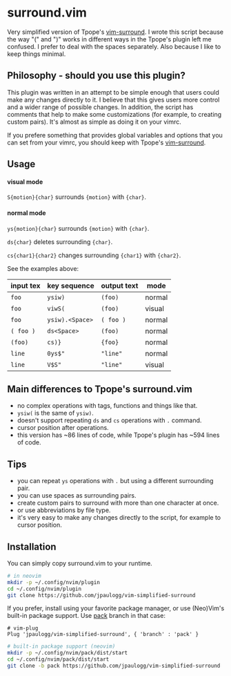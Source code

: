 # surround.vim

Very simplified version of Tpope's [vim-surround](https://github.com/tpope/vim-surround).
I wrote this script because the way "(" and ")" works in different ways in the Tpope's plugin left me
confused. I prefer to deal with the spaces separately. Also because I like to keep things minimal.

## Philosophy - should you use this plugin?

This plugin was written in an attempt to be simple enough that users could make any changes directly
to it. I believe that this gives users more control and a wider range of possible changes. In
addition, the script has comments that help to make some customizations (for example, to creating
custom pairs). It's almost as simple as doing it on your vimrc.

If you prefere something that provides global variables and options that you can set from
your vimrc, you should keep with Tpope's [vim-surround](https://github.com/tpope/vim-surround).

## Usage

#### visual mode

`S{motion}{char}` surrounds `{motion}` with `{char}`.

#### normal mode

`ys{motion}{char}` surrounds `{motion}` with `{char}`.

`ds{char}` deletes surrounding `{char}`.

`cs{char1}{char2}` changes surrounding `{char1}` with `{char2}`.

See the examples above:

| input tex |  key sequence   | output text |  mode  |
|-----------|-----------------|-------------|--------|
|   `foo`   |    `ysiw)`      |   `(foo)`   | normal |
|   `foo`   |    `viwS(`      |   `(foo)`   | visual |
|   `foo`   | `ysiw).<Space>` |  `( foo )`  | normal |
| `( foo )` |    `ds<Space>`  |   `(foo)`   | normal |
|  `(foo)`  |      `cs)}`     |   `{foo}`   | normal |
|  `line`   |     `0ys$"`     |  `"line"`   | normal |
|  `line`   |      `V$S"`     |  `"line"`   | visual |

## Main differences to Tpope's surround.vim

- no complex operations with tags, functions and things like that.
- `ysiw(` is the same of `ysiw)`.
- doesn't support repeating `ds` and `cs` operations with `.` command.
- cursor position after operations.
- this version has ~86 lines of code, while Tpope's plugin has ~594 lines of code. 

## Tips

- you can repeat `ys` operations with `.` but using a different surrounding pair.
- you can use spaces as surrounding pairs.
- create custom pairs to surround with more than one character at once.
- or use abbreviations by file type.
- it's very easy to make any changes directly to the script, for example to cursor position.

## Installation

You can simply copy surround.vim to your runtime.

```bash
# in neovim
mkdir -p ~/.config/nvim/plugin
cd ~/.config/nvim/plugin
git clone https://github.com/jpaulogg/vim-simplified-surround
```

If you prefer, install using your favorite package manager, or use (Neo)Vim's built-in package
support. Use [pack](https://github.com/jpaulogg/vim-simplified-surround/tree/pack) branch in that case:

```vim
# vim-plug
Plug 'jpaulogg/vim-simplified-surround', { 'branch' : 'pack' }
```

```bash
# built-in package support (neovim)
mkdir -p ~/.config/nvim/pack/dist/start
cd ~/.config/nvim/pack/dist/start
git clone -b pack https://github.com/jpaulogg/vim-simplified-surround
```

